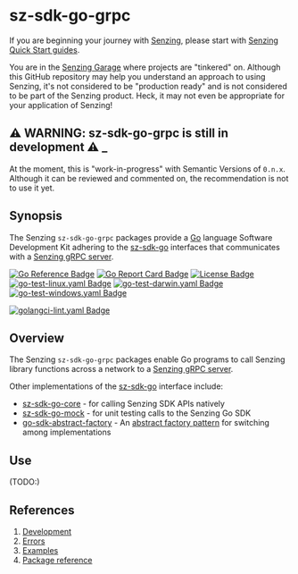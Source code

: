 # sz-sdk-go-grpc

If you are beginning your journey with [Senzing],
please start with [Senzing Quick Start guides].

You are in the [Senzing Garage] where projects are "tinkered" on.
Although this GitHub repository may help you understand an approach to using Senzing,
it's not considered to be "production ready" and is not considered to be part of the Senzing product.
Heck, it may not even be appropriate for your application of Senzing!

## :warning: WARNING: sz-sdk-go-grpc is still in development :warning: _

At the moment, this is "work-in-progress" with Semantic Versions of `0.n.x`.
Although it can be reviewed and commented on,
the recommendation is not to use it yet.

## Synopsis

The Senzing `sz-sdk-go-grpc` packages provide a [Go]
language Software Development Kit adhering to the
[sz-sdk-go] interfaces that communicates with a [Senzing gRPC server].

[![Go Reference Badge]][Package reference]
[![Go Report Card Badge]][Go Report Card]
[![License Badge]][License]
[![go-test-linux.yaml Badge]][go-test-linux.yaml]
[![go-test-darwin.yaml Badge]][go-test-darwin.yaml]
[![go-test-windows.yaml Badge]][go-test-windows.yaml]

[![golangci-lint.yaml Badge]][golangci-lint.yaml]

## Overview

The Senzing `sz-sdk-go-grpc` packages enable Go programs to call Senzing library functions
across a network to a
[Senzing gRPC server](https://github.com/senzing-garage/servegrpc).

Other implementations of the [sz-sdk-go]
interface include:

- [sz-sdk-go-core] - for calling Senzing SDK APIs natively
- [sz-sdk-go-mock] - for unit testing calls to the Senzing Go SDK
- [go-sdk-abstract-factory] - An [abstract factory pattern] for switching among implementations

## Use

(TODO:)

## References

1. [Development]
1. [Errors]
1. [Examples]
1. [Package reference]

[abstract factory pattern]: https://en.wikipedia.org/wiki/Abstract_factory_pattern
[Development]: docs/development.md
[Errors]: docs/errors.md
[Examples]: docs/examples.md
[Go Reference Badge]: https://pkg.go.dev/badge/github.com/senzing-garage/sz-sdk-go-grpc.svg
[Go Report Card Badge]: https://goreportcard.com/badge/github.com/senzing-garage/sz-sdk-go-grpc
[Go Report Card]: https://goreportcard.com/report/github.com/senzing-garage/sz-sdk-go-grpc
[go-sdk-abstract-factory]: https://github.com/senzing-garage/go-sdk-abstract-factory
[go-test-darwin.yaml Badge]: https://github.com/senzing-garage/sz-sdk-go-grpc/actions/workflows/go-test-darwin.yaml/badge.svg
[go-test-darwin.yaml]: https://github.com/senzing-garage/sz-sdk-go-grpc/actions/workflows/go-test-darwin.yaml
[go-test-linux.yaml Badge]: https://github.com/senzing-garage/sz-sdk-go-grpc/actions/workflows/go-test-linux.yaml/badge.svg
[go-test-linux.yaml]: https://github.com/senzing-garage/sz-sdk-go-grpc/actions/workflows/go-test-linux.yaml
[go-test-windows.yaml Badge]: https://github.com/senzing-garage/sz-sdk-go-grpc/actions/workflows/go-test-windows.yaml/badge.svg
[go-test-windows.yaml]: https://github.com/senzing-garage/sz-sdk-go-grpc/actions/workflows/go-test-windows.yaml
[Go]: https://go.dev/
[golangci-lint.yaml Badge]: https://github.com/senzing-garage/sz-sdk-go-grpc/actions/workflows/golangci-lint.yaml/badge.svg
[golangci-lint.yaml]: https://github.com/senzing-garage/sz-sdk-go-grpc/actions/workflows/golangci-lint.yaml
[License Badge]: https://img.shields.io/badge/License-Apache2-brightgreen.svg
[License]: https://github.com/senzing-garage/sz-sdk-go-grpc/blob/main/LICENSE
[Package reference]: https://pkg.go.dev/github.com/senzing-garage/sz-sdk-go-core
[Senzing Garage]: https://github.com/senzing-garage
[Senzing gRPC server]: https://github.com/senzing-garage/servegrpc
[Senzing Quick Start guides]: https://docs.senzing.com/quickstart/
[Senzing]: https://senzing.com/
[sz-sdk-go-core]: https://github.com/senzing-garage/sz-sdk-go-core
[sz-sdk-go-mock]: https://github.com/senzing-garage/sz-sdk-go-mock
[sz-sdk-go]: https://github.com/senzing-garage/sz-sdk-go
